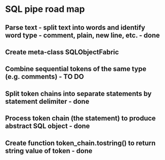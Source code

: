 
# SQL pipe road map

## Parse text - split text into words and identify word type - comment, plain, new line, etc. - done

## Create meta-class SQLObjectFabric
## Combine sequential tokens of the same type (e.g. comments) - TO DO

## Split token chains into separate statements by statement delimiter - done

## Process token chain (the statement) to produce abstract SQL object - done

## Create function token_chain.tostring() to return string value of token - done
